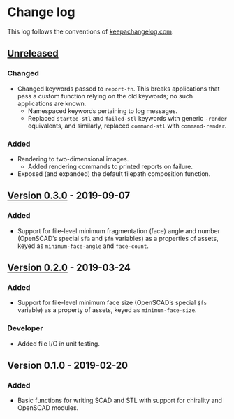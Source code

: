 # Change log
This log follows the conventions of
[keepachangelog.com](http://keepachangelog.com/).

## [Unreleased]
### Changed
- Changed keywords passed to `report-fn`. This breaks applications
  that pass a custom function relying on the old keywords; no such
  applications are known.
    - Namespaced keywords pertaining to log messages.
    - Replaced `started-stl` and `failed-stl` keywords with generic `-render`
      equivalents, and similarly, replaced `command-stl` with `command-render`.

### Added
- Rendering to two-dimensional images.
    - Added rendering commands to printed reports on failure.
- Exposed (and expanded) the default filepath composition function.

## [Version 0.3.0] - 2019-09-07
### Added
- Support for file-level minimum fragmentation (face) angle and number
  (OpenSCAD’s special `$fa` and `$fn` variables) as a properties of assets,
  keyed as `minimum-face-angle` and `face-count`.

## [Version 0.2.0] - 2019-03-24
### Added
- Support for file-level minimum face size (OpenSCAD’s special `$fs` variable)
  as a property of assets, keyed as `minimum-face-size`.

### Developer
- Added file I/O in unit testing.

## Version 0.1.0 - 2019-02-20
### Added
- Basic functions for writing SCAD and STL with support for chirality and
  OpenSCAD modules.

[Unreleased]: https://github.com/veikman/scad-app/compare/v0.3.0...HEAD
[Version 0.3.0]: https://github.com/veikman/scad-app/compare/v0.2.0...v0.3.0
[Version 0.2.0]: https://github.com/veikman/scad-app/compare/v0.1.0...v0.2.0
